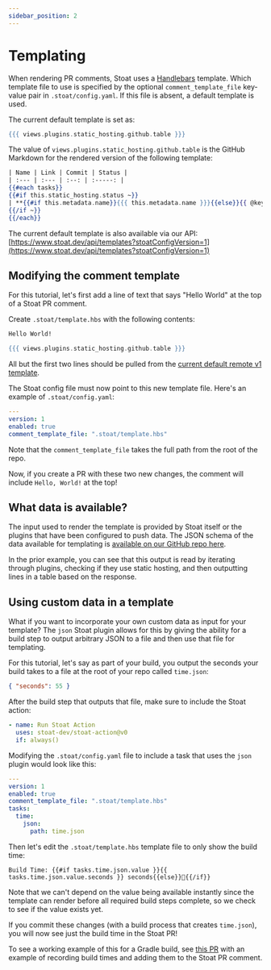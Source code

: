 ```yaml
---
sidebar_position: 2
---
```


# Templating

When rendering PR comments, Stoat uses a [Handlebars](https://handlebarsjs.com/) template.
Which template file to use is specified by the optional `comment_template_file` key-value pair in `.stoat/config.yaml`.
If this file is absent, a default template is used. 

The current default template is set as:
```hbs
{{{ views.plugins.static_hosting.github.table }}}
```

The value of `views.plugins.static_hosting.github.table` is the GitHub Markdown for the rendered version of the following template:
```hbs
| Name | Link | Commit | Status |
| :--- | :--- | :--: | :-----: |
{{#each tasks}}
{{#if this.static_hosting.status ~}}
| **{{#if this.metadata.name}}{{{ this.metadata.name }}}{{else}}{{ @key }}{{/if}}** | [Visit]({{ this.static_hosting.link }}) | {{ this.static_hosting.sha }} | {{{ this.static_hosting.status }}} |
{{/if ~}}
{{/each}}
```

The current default template is also available via our API: [https://www.stoat.dev/api/templates?stoatConfigVersion=1](https://www.stoat.dev/api/templates?stoatConfigVersion=1)

## Modifying the comment template

For this tutorial, let's first add a line of text that says "Hello World" at the top of a Stoat PR comment.

Create `.stoat/template.hbs` with the following contents:
```hbs title=".stoat/template.hbs"
Hello World!

{{{ views.plugins.static_hosting.github.table }}}
```

All but the first two lines should be pulled from the [current default remote v1 template](https://www.stoat.dev/api/templates?stoatConfigVersion=1).

The Stoat config file must now point to this new template file. Here's an example of `.stoat/config.yaml`:
```yaml title=".stoat/config.yaml"
---
version: 1
enabled: true
comment_template_file: ".stoat/template.hbs"
```

Note that the `comment_template_file` takes the full path from the root of the repo.

Now, if you create a PR with these two new changes, the comment will include `Hello, World!` at the top! 

## What data is available?

The input used to render the template is provided by Stoat itself or the plugins that have been configured to push data. 
The JSON schema of the data available for templating is [available on our GitHub repo here](https://github.com/stoat-dev/stoat-action/blob/main/src/schemas/stoatConfigSchemaRendered.json).

In the prior example, you can see that this output is read by iterating through plugins, checking if they use static hosting, and then outputting lines in a table based on the response.

## Using custom data in a template

What if you want to incorporate your own custom data as input for your template? The `json` Stoat plugin allows for this by giving the ability for a build step to 
output arbitrary JSON to a file and then use that file for templating. 

For this tutorial, let's say as part of your build, you output the seconds your build takes to a file at the root of your repo called `time.json`:
```json title="time.json"
{ "seconds": 55 }
```

After the build step that outputs that file, make sure to include the Stoat action:
```yaml
- name: Run Stoat Action
  uses: stoat-dev/stoat-action@v0
  if: always()
```

Modifying the `.stoat/config.yaml` file to include a task that uses the `json` plugin would look like this:
```yaml title=".stoat/config.yaml"
---
version: 1
enabled: true
comment_template_file: ".stoat/template.hbs"
tasks:
  time:
    json:
      path: time.json
```

Then let's edit the `.stoat/template.hbs` template file to only show the build time:
```
Build Time: {{#if tasks.time.json.value }}{{ tasks.time.json.value.seconds }} seconds{{else}}🔄{{/if}}
```

Note that we can't depend on the value being available instantly since the template can render before all required build steps complete, so
we check to see if the value exists yet.

If you commit these changes (with a build process that creates `time.json`), you will now see just the build time in the Stoat PR!

To see a working example of this for a Gradle build, see [this PR](https://github.com/stoat-dev/examples/pull/2/files) with an example of recording build times and adding them to the Stoat PR comment.

